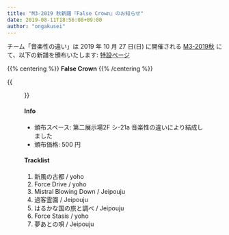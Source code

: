 ```yaml
---
title: "M3-2019 秋新譜『False Crown』のお知らせ"
date: 2019-08-11T18:56:08+09:00
author: "ongakusei"
---
```


チーム「音楽性の違い」は 2019 年 10 月 27 日(日) に開催される [M3-2019秋](http://www.m3net.jp/) にて、以下の新譜を頒布いたします: [特設ページ](/discography/004/)

{{% centering %}}
<strong>False Crown</strong>
{{% /centering %}}

{{<figure src="/img/004/jacket.png" link="/discography/004/">}}

#### Info

- 頒布スペース: 第二展示場2F シ-21a 音楽性の違いにより結成しました
- 頒布価格: 500 円

#### Tracklist

1. 新風の古都 / yoho
2. Force Drive / yoho
3. Mistral Blowing Down / Jeipouju
4. 過客霊園 / Jeipouju
5. はるかな国の旅と調べ / Jeipouju
6. Force Stasis / yoho
7. 夢あとの唄 / Jeipouju

